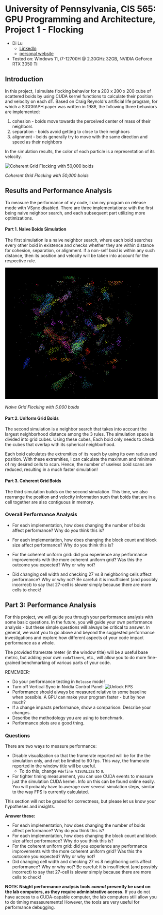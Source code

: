 # University of Pennsylvania, CIS 565: GPU Programming and Architecture, Project 1 - Flocking

* Di Lu
  * [LinkedIn](https://www.linkedin.com/in/di-lu-0503251a2/)
  * [personal website](https://www.dluisnothere.com/)
* Tested on: Windows 11, i7-12700H @ 2.30GHz 32GB, NVIDIA GeForce RTX 3050 Ti

## Introduction

In this project, I simulate flocking behavior for a 200 x 200 x 200 cube of scattered boids by using CUDA kernel functions
to calculate their position and velocity on each dT. Based on Craig Reynold's artificial life program, for which a SIGGRAPH paper was written in 1989,
the following three behaviors are implemented:

1. cohesion - boids move towards the perceived center of mass of their neighbors
2. separation - boids avoid getting to close to their neighbors
3. alignment - boids generally try to move with the same direction and speed as
their neighbors

In the simulation results, the color of each particle is a representation of its velocity.

![Coherent Grid Flocking with 50,000 boids](images/headerResized.gif)

_Coherent Grid Flocking with 50,000 boids_

## Results and Performance Analysis
To measure the performance of my code, I ran my program on release mode with VSync disabled. There are 
three implementations: with the first being naive neighbor search, and each subsequent part 
utilizing more optimizations.

#### Part 1. Naive Boids Simulation

The first simulation is a naive neighbor search, where each boid searches every other boid in existence and checks 
whether they are within distance for cohesion, separation, or alignment. If a non-self boid is within any such distance,
then its position and velocity will be taken into account for the respective rule. 

![Naive Boids Simulation](images/naive2.png)

_Naive Grid Flocking with 5,000 boids_

#### Part 2. Uniform Grid Boids

The second simulation is a neighbor search that takes into account the largest neighborhood distance among the 3 rules. 
The simulation space is divided into grid cubes. Using these cubes, Each boid only needs to check the cubes that overlap
with its spherical neighborhood.

Each boid calculates the extremities of its reach by using its own radius and position. With these extremities, I can calculate
the maximum and minimum of my desired cells to scan. Hence, the number of useless boid scans are reduced, resulting in a much
faster simulation!

#### Part 3. Coherent Grid Boids

The third simulation builds on the second simulation. This time, we also rearrange the position and velocity information such that 
boids that are in a cell together are also contiguous in memory. 

### Overall Performance Analysis

* For each implementation, how does changing the number of boids affect
performance? Why do you think this is?

* For each implementation, how does changing the block count and block size
affect performance? Why do you think this is?

* For the coherent uniform grid: did you experience any performance improvements
with the more coherent uniform grid? Was this the outcome you expected?
Why or why not?

* Did changing cell width and checking 27 vs 8 neighboring cells affect performance?
Why or why not? Be careful: it is insufficient (and possibly incorrect) to say
that 27-cell is slower simply because there are more cells to check!

## Part 3: Performance Analysis
For this project, we will guide you through your performance analysis with some
basic questions. In the future, you will guide your own performance analysis -
but these simple questions will always be critical to answer. In general, we
want you to go above and beyond the suggested performance investigations and
explore how different aspects of your code impact performance as a whole.

The provided framerate meter (in the window title) will be a useful base
metric, but adding your own `cudaTimer`s, etc., will allow you to do more
fine-grained benchmarking of various parts of your code.

REMEMBER:
* Do your performance testing in `Release` mode!
* Turn off Vertical Sync in Nvidia Control Panel:
![Unlock FPS](images/UnlockFPS.png)
* Performance should always be measured relative to some baseline when
  possible. A GPU can make your program faster - but by how much?
* If a change impacts performance, show a comparison. Describe your changes.
* Describe the methodology you are using to benchmark.
* Performance plots are a good thing.

### Questions

There are two ways to measure performance:
* Disable visualization so that the framerate reported will be for the the
  simulation only, and not be limited to 60 fps. This way, the framerate
  reported in the window title will be useful.
  * To do this, change `#define VISUALIZE` to `0`.
* For tighter timing measurement, you can use CUDA events to measure just the
  simulation CUDA kernel. Info on this can be found online easily. You will
  probably have to average over several simulation steps, similar to the way
  FPS is currently calculated.

This section will not be graded for correctness, but please let us know your
hypotheses and insights.

**Answer these:**

* For each implementation, how does changing the number of boids affect
performance? Why do you think this is?
* For each implementation, how does changing the block count and block size
affect performance? Why do you think this is?
* For the coherent uniform grid: did you experience any performance improvements
with the more coherent uniform grid? Was this the outcome you expected?
Why or why not?
* Did changing cell width and checking 27 vs 8 neighboring cells affect performance?
Why or why not? Be careful: it is insufficient (and possibly incorrect) to say
that 27-cell is slower simply because there are more cells to check!

**NOTE: Nsight performance analysis tools *cannot* presently be used on the lab
computers, as they require administrative access.** If you do not have access
to a CUDA-capable computer, the lab computers still allow you to do timing
mesasurements! However, the tools are very useful for performance debugging.
